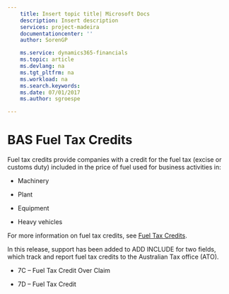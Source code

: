 ```yaml
---
    title: Insert topic title| Microsoft Docs
    description: Insert description
    services: project-madeira
    documentationcenter: ''
    author: SorenGP

    ms.service: dynamics365-financials
    ms.topic: article
    ms.devlang: na
    ms.tgt_pltfrm: na
    ms.workload: na
    ms.search.keywords:
    ms.date: 07/01/2017
    ms.author: sgroespe

---
```

# BAS Fuel Tax Credits
Fuel tax credits provide companies with a credit for the fuel tax \(excise or customs duty\) included in the price of fuel used for business activities in:  
  
-   Machinery  
  
-   Plant  
  
-   Equipment  
  
-   Heavy vehicles  
  
 For more information on fuel tax credits, see [Fuel Tax Credits](http://www.ato.gov.au/businesses/content.aspx?menuid=0&doc=/content/76594.htm&page=2&H2).  
  
 In this release, support has been added to ADD INCLUDE<!--[!INCLUDE[navnow](../../includes/navnow_md.md)]--> for two fields, which track and report fuel tax credits to the Australian Tax office \(ATO\).  
  
-   7C – Fuel Tax Credit Over Claim  
  
-   7D – Fuel Tax Credit